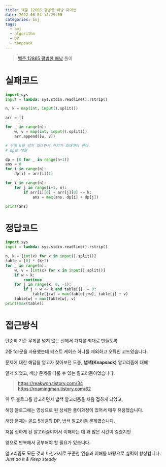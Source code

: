 ```yaml
---
title: 백준 12865 평범한 배낭 파이썬
date: 2022-06-04 12:25:00
categories: boj
tags:
  - boj
  - algorithm
  - DP
  - Kanpsack
---
```



> [백준 12865 평범한 배낭](https://www.acmicpc.net/problem/12865) 풀이

# 실패코드
~~~python
import sys
input = lambda: sys.stdin.readline().rstrip()

n, k = map(int, input().split())

arr = []

for _ in range(n):
    w, v = map(int, input().split())
    arr.append([w, v])

# 무게 k를 넘지 않으면서 가치가 최대여야 한다.
# dp로 해결

dp = [0 for _ in range(n+1)]
ans = 0
for i in range(n):
    dp[i] = arr[i][1]

for i in range(n):
    for j in range(i+1, n):
        if arr[i][0] + arr[j][0] <= k:
            ans = max(ans, dp[i] + dp[j])

print(ans)
~~~

# 정답코드
~~~python
import sys
input = lambda: sys.stdin.readline().rstrip()

n, k = [int(x) for x in input().split()]
table = [0] * (k+1)
for _ in range(n):
    w, v = [int(x) for x in input().split()]
    if w > k:
        continue
    for j in range(k, 0, -1):
        if j + w <= k and table[j] != 0:
            table[j+w] = max(table[j+w], table[j] + v)
    table[w] = max(table[w], v)
print(max(table))
~~~


# 접근방식
단순히 기준 무게를 넘지 않는 선에서 가치를 최대로 만들도록   

2중 for문을 사용했는데 테스트 케이스 하나를 제외하고 오류인 코드였습니다.   

문제에 대한 해답을 얻고자 찾아보던 도중, **냅색(Knapsack)** 알고리즘에 대해   

알게 되었고, 배낭 문제를 다룰 수 있는 알고리즘이었습니다.   

> https://reakwon.tistory.com/34    
> https://roamingman.tistory.com/62

위 두 블로그를 참고하면서 냅색 알고리즘을 처음 접하게 되었고,   

해당 블로그에는 영상으로 된 상세한 풀이과정이 있어서 매우 유용했습니다.

해당 문제는 골드 5레벨의 DP, 냅색 알고리즘 문제였습니다.

처음 접하게 된 알고리즘이어서 이해하는 데 꽤 많은 시간이 걸렸지만   

앞으로 반복해서 공부해야 할 필요가 있습니다.

알고리즘도 모든 것과 마찬가지로 꾸준한 연습과 이해를 바탕으로 실력이 향상합니다.    
*Just do it & Keep steady*

